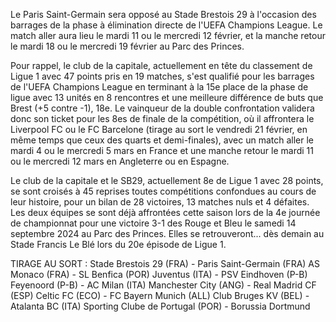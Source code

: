 Le Paris Saint-Germain sera opposé au Stade Brestois 29 à l'occasion des barrages de la phase à élimination directe de l'UEFA Champions League. Le match aller aura lieu le mardi 11 ou le mercredi 12 février, et la manche retour le mardi 18 ou le mercredi 19 février au Parc des Princes.

Pour rappel, le club de la capitale, actuellement en tête du classement de Ligue 1 avec 47 points pris en 19 matches, s'est qualifié pour les barrages de l'UEFA Champions League en terminant à la 15e place de la phase de ligue avec 13 unités en 8 rencontres et une meilleure différence de buts que Brest (+5 contre -1), 18e. Le vainqueur de la double confrontation validera donc son ticket pour les 8es de finale de la compétition, où il affrontera le Liverpool FC ou le FC Barcelone (tirage au sort le vendredi 21 février, en même temps que ceux des quarts et demi-finales), avec un match aller le mardi 4 ou le mercredi 5 mars en France et une manche retour le mardi 11 ou le mercredi 12 mars en Angleterre ou en Espagne.

Le club de la capitale et le SB29, actuellement 8e de Ligue 1 avec 28 points, se sont croisés à 45 reprises toutes compétitions confondues au cours de leur histoire, pour un bilan de 28 victoires, 13 matches nuls et 4 défaites. Les deux équipes se sont déjà affrontées cette saison lors de la 4e journée de championnat pour une victoire 3-1 des Rouge et Bleu le samedi 14 septembre 2024 au Parc des Princes. Elles se retrouveront... dès demain au Stade Francis Le Blé lors du 20e épisode de Ligue 1.

TIRAGE AU SORT :
Stade Brestois 29 (FRA) - Paris Saint-Germain (FRA)
AS Monaco (FRA) - SL Benfica (POR)
Juventus (ITA) - PSV Eindhoven (P-B)
Feyenoord (P-B) - AC Milan (ITA)
Manchester City (ANG) - Real Madrid CF (ESP)
Celtic FC (ECO) - FC Bayern Munich (ALL)
Club Bruges KV (BEL) - Atalanta BC (ITA)
Sporting Clube de Portugal (POR) - Borussia Dortmund 

 
